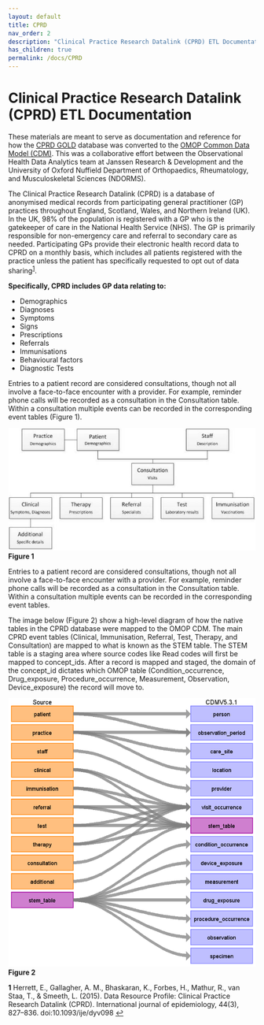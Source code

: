 ```yaml
---
layout: default
title: CPRD
nav_order: 2
description: "Clinical Practice Research Datalink (CPRD) ETL Documentation"
has_children: true
permalink: /docs/CPRD
---
```


# Clinical Practice Research Datalink (CPRD) ETL Documentation

These materials are meant to serve as documentation and reference for how the [CPRD GOLD](https://cprd.com/home) database was converted to the [OMOP Common Data Model (CDM)](https://ohdsi.github.io/CommonDataModel/). This was a collaborative effort between the Observational Health Data Analytics team at Janssen Research & Development and the University of Oxford Nuffield Department of Orthopaedics, Rheumatology, and Musculoskeletal Sciences (NDORMS).

The Clinical Practice Research Datalink (CPRD) is a database of anonymised medical records from participating general practitioner (GP) practices throughout England, Scotland, Wales, and Northern Ireland (UK). In the UK, 98% of the population is registered with a GP who is the gatekeeper of care in the National Health Service (NHS). The GP is primarily responsible for non-emergency care and referral to secondary care as needed. Participating GPs provide their electronic health record data to CPRD on a monthly basis, which includes all patients registered with the practice unless the patient has specifically requested to opt out of data sharing<sup id="cprd1">[1](#f1)</sup>.

**Specifically, CPRD includes GP data relating to:**

* Demographics
* Diagnoses
* Symptoms
* Signs
* Prescriptions
* Referrals
* Immunisations
* Behavioural factors
* Diagnostic Tests

Entries to a patient record are considered consultations, though not all involve a face-to-face encounter with a provider. For example, reminder phone calls will be recorded as a consultation in the Consultation table. Within a consultation multiple events can be recorded in the corresponding event tables (Figure 1).

![](images/CPRDnative.png)
**Figure 1**

Entries to a patient record are considered consultations, though not all involve a face-to-face encounter with a provider. For example, reminder phone calls will be recorded as a consultation in the Consultation table. Within a consultation multiple events can be recorded in the corresponding event tables.

The image below (Figure 2) show a high-level diagram of how the native tables in the CPRD database were mapped to the OMOP CDM. The main CPRD event tables (Clinical, Immunisation, Referral, Test, Therapy, and Consultation) are mapped to what is known as the STEM table. The STEM table is a staging area where source codes like Read codes will first be mapped to concept_ids. After a record is mapped and staged, the domain of the concept_id dictates which OMOP table (Condition_occurrence, Drug_exposure, Procedure_occurrence, Measurement, Observation, Device_exposure) the record will move to.  

![](images/image1.png) 
**Figure 2**

<b id="f1">1</b> Herrett, E., Gallagher, A. M., Bhaskaran, K., Forbes, H., Mathur, R., van Staa, T., & Smeeth, L. (2015). Data Resource Profile: Clinical Practice Research Datalink (CPRD). International journal of epidemiology, 44(3), 827–836. doi:10.1093/ije/dyv098 [↩](#cprd1)

